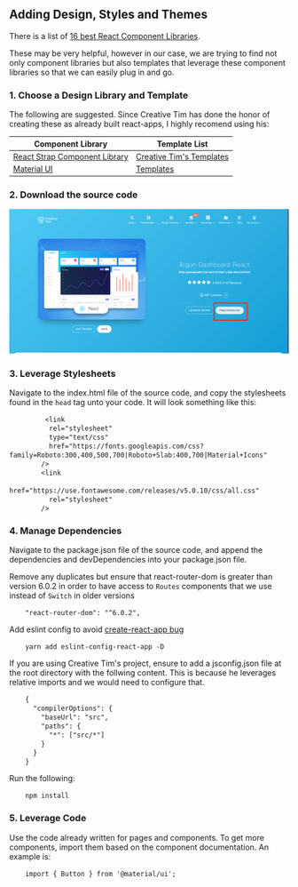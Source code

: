 ## Adding Design, Styles and Themes

There is a list of [16 best React Component Libraries](https://technostacks.com/blog/react-component-libraries). 

These may be very helpful, however in our case, we are trying to find not only component libraries but also templates that leverage these component libraries so that we can easily plug in and go.

### 1. Choose a Design Library and Template

The following are suggested. Since Creative Tim has done the honor of creating these as already built react-apps, I highly recomend using his:


| Component Library | Template List   |
| ----------------- | ----------- |
| [React Strap Component Library](https://www.creative-tim.com/templates/react)            | [Creative Tim's Templates](https://www.creative-tim.com/templates/react)       |
| [Material UI](https://mui.com/getting-started/usage/)         | [Templates](https://material-ui.com/store/)        |



### 2. Download the source code

![Creative Tim's example](images/DOWNLOAD.png)

### 3. Leverage Stylesheets

Navigate to the index.html file of the source code, and copy the stylesheets found in the ```head``` tag unto your code. It will look something like this:

             <link
              rel="stylesheet"
              type="text/css"
              href="https://fonts.googleapis.com/css?family=Roboto:300,400,500,700|Roboto+Slab:400,700|Material+Icons"
            />
            <link
              href="https://use.fontawesome.com/releases/v5.0.10/css/all.css"
              rel="stylesheet"
            />


### 4. Manage Dependencies

Navigate to the package.json file of the source code, and append the dependencies and devDependencies into your package.json file. 

Remove any duplicates but ensure that react-router-dom is greater than version 6.0.2 in order to have access to ```Routes``` components that we use instead of ```Switch``` in older versions

        "react-router-dom": "^6.0.2",
        
Add eslint config to avoid [create-react-app bug](https://stackoverflow.com/questions/63912721/failed-to-load-config-react-to-extend-from)

        yarn add eslint-config-react-app -D
        
If you are using Creative Tim's project, ensure to add a jsconfig.json file at the root directory with the follwing content. This is because he leverages relative imports and we would need to configure that.

        {
          "compilerOptions": {
            "baseUrl": "src",
            "paths": {
              "*": ["src/*"]
            }
          }
        }
        
Run the following:

        npm install
        

### 5. Leverage Code

Use the code already written for pages and components. To get more components, import them based on the component documentation. An example is:

        import { Button } from '@material/ui';
